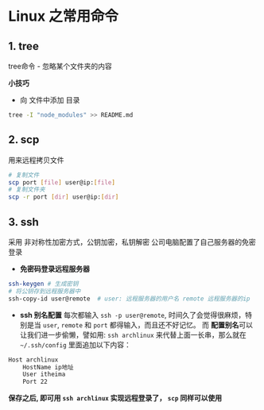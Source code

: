 # Linux 之常用命令

## 1. tree

tree命令 - 忽略某个文件夹的内容

**小技巧**

- 向 文件中添加 目录

```bash
tree -I "node_modules" >> README.md
```

## 2. scp

用来远程拷贝文件

```bash
# 复制文件
scp port [file] user@ip:[file]
# 复制文件夹
scp -r port [dir] user@ip:[dir]
```

## 3. ssh

采用 非对称性加密方式，公钥加密，私钥解密
公司电脑配置了自己服务器的免密登录

- **免密码登录远程服务器**

```bash
ssh-keygen # 生成密钥
# 将公钥存到远程服务器中
ssh-copy-id user@remote  # user: 远程服务器的用户名 remote 远程服务器的ip
```

- **ssh 别名配置**
  每次都输入 `ssh -p user@remote`, 时间久了会觉得很麻烦，特别是当 `user`, `remote` 和 `port` 都得输入，而且还不好记忆。
  而 **配置别名**可以让我们进一步偷懒，譬如用: `ssh archlinux` 来代替上面一长串，那么就在 `~/.ssh/config` 里面追加以下内容：

```bash
Host archlinux
    HostName ip地址
    User itheima
    Port 22
```

**保存之后, 即可用 `ssh archlinux` 实现远程登录了， `scp` 同样可以使用**
